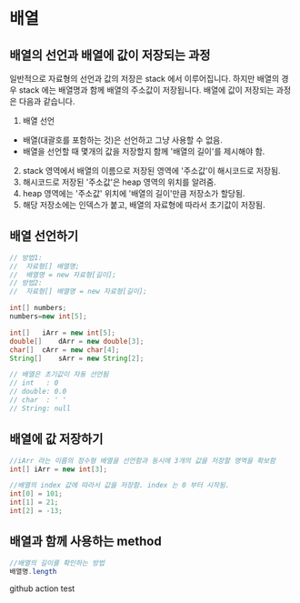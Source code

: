 # 배열
## 배열의 선언과 배열에 값이 저장되는 과정
일반적으로 자료형의 선언과 값의 저장은 stack 에서 이루어집니다.
하지만 배열의 경우 stack 에는 배열명과 함께 배열의 주소값이 저장됩니다.
배열에 값이 저장되는 과정은 다음과 같습니다.
1. 배열 선언
- 배열(대괄호를 포함하는 것)은 선언하고 그냥 사용할 수 없음.
- 배열을 선언할 때 몇개의 값을 저장할지 함께 '배열의 길이'를 제시해야 함.
2. stack 영역에서 배열의 이름으로 저장된 영역에 '주소값'이 해시코드로 저장됨.
3. 해시코드로 저장된 '주소값'은 heap 영역의 위치를 알려줌.
4. heap 영역에는 '주소값' 위치에 '배열의 길이'만큼 저장소가 할당됨.
5. 해당 저장소에는 인덱스가 붙고, 배열의 자료형에 따라서 초기값이 저장됨.

## 배열 선언하기
```java
// 방법1: 
// 	자료형[] 배열명;
//	배열명 = new 자료형[길이];
// 방법2: 
//	자료형[] 배열명 = new 자료형[길이];

int[] numbers;
numbers=new int[5];

int[] 	iArr = new int[5];
double[] 	dArr = new double[3];
char[]	cArr = new char[4];
String[]	sArr = new String[2];

// 배열은 초기값이 자동 선언됨
// int   : 0
// double: 0.0
// char  : ' '
// String: null
```

## 배열에 값 저장하기
```java
//iArr 라는 이름의 정수형 배열을 선언함과 동시에 3개의 값을 저장할 영역을 확보함
int[] iArr = new int[3];

//배열의 index 값에 따라서 값을 저장함. index 는 0 부터 시작됨.
int[0] = 101;
int[1] = 21;
int[2] = -13;
```
## 배열과 함께 사용하는 method
```java
//배열의 길이를 확인하는 방법
배열명.length
```









github action test